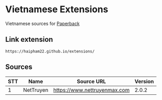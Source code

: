 # Vietnamese Extensions

Vietnamese sources for [Paperback](https://paperback.moe/)

## Link extension

```
https://haipham22.github.io/extensions/
```

## Sources

| STT | Name      | Source URL                  | Version |
|-----|-----------|-----------------------------|---------|
| 1   | NetTruyen | https://www.nettruyenmax.com | 2.0.2   |
